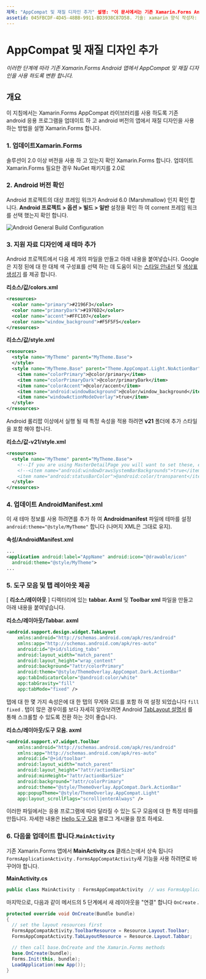 ```yaml
---
제목: "AppCompat 및 재질 디자인 추가" 설명: "이 문서에서는 기존 Xamarin.Forms Android 앱을 AppCompat 및 자재 디자인을 사용 하도록 변환 하는 방법을 설명 합니다."
assetid: 045FBCDF-4D45-48BB-9911-BD3938C87D58. 기술: xamarin 양식 작성자: davidbritch: dabritch: ms. 날짜: 06/27/2017 no loc: [ Xamarin.Forms , Xamarin.Essentials ]
---
```


# <a name="adding-appcompat-and-material-design"></a>AppCompat 및 재질 디자인 추가

_이러한 단계에 따라 기존 Xamarin.Forms Android 앱에서 AppCompat 및 재질 디자인을 사용 하도록 변환 합니다._

<!-- source https://gist.github.com/jassmith/a3b2a543f99126782936
https://blog.xamarin.com/material-design-for-your-xamarin-forms-android-apps/ -->

## <a name="overview"></a>개요

이 지침에서는 Xamarin.Forms AppCompat 라이브러리를 사용 하도록 기존 android 응용 프로그램을 업데이트 하 고 android 버전의 앱에서 재질 디자인을 사용 하는 방법을 설명 Xamarin.Forms 합니다.

### <a name="1-update-xamarinforms"></a>1. 업데이트Xamarin.Forms

솔루션이 2.0 이상 버전을 사용 하 고 있는지 확인 Xamarin.Forms 합니다. 업데이트Xamarin.Forms
  필요한 경우 NuGet 패키지를 2.0로

### <a name="2-check-android-version"></a>2. Android 버전 확인

Android 프로젝트의 대상 프레임 워크가 Android 6.0 (Marshmallow) 인지 확인 합니다. **Android 프로젝트 > 옵션 > 빌드 > 일반** 설정을 확인 하 여 corrent 프레임 워크를 선택 했는지 확인 합니다.

 ![](appcompat-images/target-android-6-sml.png "Android General Build Configuration")

### <a name="3-add-new-themes-to-support-material-design"></a>3. 지원 자료 디자인에 새 테마 추가

Android 프로젝트에서 다음 세 개의 파일을 만들고 아래 내용을 붙여넣습니다. Google은 지정 된에 대 한 대체 색 구성표를 선택 하는 데 도움이 되는 [스타일 안내선](https://www.google.com/design/spec/style/color.html#color-color-palette) 및 [색상표 생성기](https://www.materialpalette.com/) 를 제공 합니다.

**리소스/값/colors.xml**

```xml
<resources>
  <color name="primary">#2196F3</color>
  <color name="primaryDark">#1976D2</color>
  <color name="accent">#FFC107</color>
  <color name="window_background">#F5F5F5</color>
</resources>
```

**리소스/값/style.xml**

```xml
<resources>
  <style name="MyTheme" parent="MyTheme.Base">
  </style>
  <style name="MyTheme.Base" parent="Theme.AppCompat.Light.NoActionBar">
    <item name="colorPrimary">@color/primary</item>
    <item name="colorPrimaryDark">@color/primaryDark</item>
    <item name="colorAccent">@color/accent</item>
    <item name="android:windowBackground">@color/window_background</item>
    <item name="windowActionModeOverlay">true</item>
  </style>
</resources>
```

Android 롤리팝 이상에서 실행 될 때 특정 속성을 적용 하려면 **v21** 폴더에 추가 스타일을 포함 해야 합니다.

**리소스/값-v21/style.xml**

```xml
<resources>
  <style name="MyTheme" parent="MyTheme.Base">
    <!--If you are using MasterDetailPage you will want to set these, else you can leave them out-->
    <!--<item name="android:windowDrawsSystemBarBackgrounds">true</item>
    <item name="android:statusBarColor">@android:color/transparent</item>-->
  </style>
</resources>
```

### <a name="4-update-androidmanifestxml"></a>4. 업데이트 AndroidManifest.xml

이 새 테마 정보를 사용 하려면를 추가 하 여 **Androidmanifest** 파일에 테마를 설정 `android:theme="@style/MyTheme"` 합니다 (나머지 XML은 그대로 유지).

**속성/AndroidManifest.xml**

```xml
...
<application android:label="AppName" android:icon="@drawable/icon"
  android:theme="@style/MyTheme">
...
```

### <a name="5-provide-toolbar-and-tab-layouts"></a>5. 도구 모음 및 탭 레이아웃 제공

[ **리소스/레이아웃** ] 디렉터리에 있는 **tabbar. Axml** 및 **Toolbar xml** 파일을 만들고 아래 내용을 붙여넣습니다.

**리소스/레이아웃/Tabbar. axml**

```xml
<android.support.design.widget.TabLayout
    xmlns:android="http://schemas.android.com/apk/res/android"
    xmlns:app="http://schemas.android.com/apk/res-auto"
    android:id="@+id/sliding_tabs"
    android:layout_width="match_parent"
    android:layout_height="wrap_content"
    android:background="?attr/colorPrimary"
    android:theme="@style/ThemeOverlay.AppCompat.Dark.ActionBar"
    app:tabIndicatorColor="@android:color/white"
    app:tabGravity="fill"
    app:tabMode="fixed" />
```

탭에 대 한 몇 가지 속성은에 대 한 탭의 무게와 모드를 포함 하 여 설정 되었습니다 `fill` `fixed` .
탭이 많은 경우이를 보다 자세히 알아보려면 Android [TabLayout 설명서](https://developer.android.com/reference/android/support/design/widget/TabLayout.html) 를 통해 스크롤할 수 있도록 전환 하는 것이 좋습니다.

**리소스/레이아웃/도구 모음. axml**

```xml
<android.support.v7.widget.Toolbar
    xmlns:android="http://schemas.android.com/apk/res/android"
    xmlns:app="http://schemas.android.com/apk/res-auto"
    android:id="@+id/toolbar"
    android:layout_width="match_parent"
    android:layout_height="?attr/actionBarSize"
    android:minHeight="?attr/actionBarSize"
    android:background="?attr/colorPrimary"
    android:theme="@style/ThemeOverlay.AppCompat.Dark.ActionBar"
    app:popupTheme="@style/ThemeOverlay.AppCompat.Light"
    app:layout_scrollFlags="scroll|enterAlways" />
```

이러한 파일에서는 응용 프로그램에 따라 달라질 수 있는 도구 모음에 대 한 특정 테마를 만듭니다.
자세한 내용은 [Hello 도구 모음](https://blog.xamarin.com/android-tips-hello-toolbar-goodbye-action-bar/) 블로그 게시물을 참조 하세요.

### <a name="6-update-the-mainactivity"></a>6. 다음을 업데이트 합니다.`MainActivity`

기존 Xamarin.Forms 앱에서 **MainActivity.cs** 클래스는에서 상속 됩니다 `FormsApplicationActivity` . `FormsAppCompatActivity`새 기능을 사용 하려면로 바꾸어야 합니다.

**MainActivity.cs**

```csharp
public class MainActivity : FormsAppCompatActivity  // was FormsApplicationActivity
```

마지막으로, 다음과 같이 메서드의 5 단계에서 새 레이아웃을 "연결" 합니다 `OnCreate` .

```csharp
protected override void OnCreate(Bundle bundle)
{
  // set the layout resources first
  FormsAppCompatActivity.ToolbarResource = Resource.Layout.Toolbar;
  FormsAppCompatActivity.TabLayoutResource = Resource.Layout.Tabbar;

  // then call base.OnCreate and the Xamarin.Forms methods
  base.OnCreate(bundle);
  Forms.Init(this, bundle);
  LoadApplication(new App());
}
```
